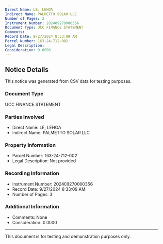 ```yaml
---
Direct Name: LE, LEHOA
Indirect Name: PALMETTO SOLAR LLC
Number of Pages: 3
Instrument Number: 202409270000356
Document Type: UCC FINANCE STATEMENT
Comments: 
Record Date: 9/27/2024 8:33:09 AM
Parcel Number: 163-24-712-002
Legal Description: 
Consideration: 0.0000
---
```


## Notice Details

This notice was generated from CSV data for testing purposes.

### Document Type
UCC FINANCE STATEMENT

### Parties Involved
- Direct Name: LE, LEHOA
- Indirect Name: PALMETTO SOLAR LLC

### Property Information
- Parcel Number: 163-24-712-002
- Legal Description: Not provided

### Recording Information
- Instrument Number: 202409270000356
- Record Date: 9/27/2024 8:33:09 AM
- Number of Pages: 3

### Additional Information
- Comments: None
- Consideration: 0.0000

---

This document is for testing and demonstration purposes only.
